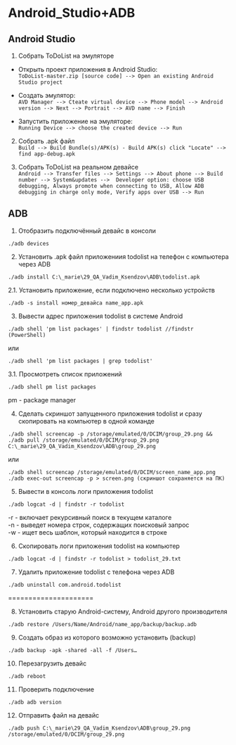 # Android_Studio+ADB

## Android Studio

1. Собрать ToDoList на эмуляторе
- Открыть проект приложения в Android Studio:  
`ToDoList-master.zip [source code] --> Open an existing Android Studio project`

- Создать эмулятор:  
`AVD Manager --> Cteate virtual device --> Phone model --> Android version --> Next --> Portrait --> AVD name --> Finish`

- Запустить приложение на эмуляторе:  
`Running Device --> choose the created device --> Run`

2. Собрать .apk файл  
`Build --> Build Bundle(s)/APK(s) - Build APK(s) click "Locate" --> find app-debug.apk`

3. Собрать ToDoList на реальном девайсе   
`Android --> Transfer files --> Settings --> About phone --> Build number --> System&updates --> 
Developer option: choose USB debugging, Always promote when connecting to USB, Allow ADB debugging in charge only mode, Verify apps over USB --> Run`

## ADB

1. Отобразить подключённый девайс в консоли   
```
./adb devices
```
2. Установить .apk файл приложениия todolist на телефон с компьютера через ADB
```
./adb install C:\_marie\29_QA_Vadim_Ksendzov\ADB\todolist.apk
```
2.1. Установить приложение, если подключено несколько устройств
```
./adb -s install номер_девайса name_app.apk
```
3. Вывести адрес приложения todolist в системе Android
```
./adb shell 'pm list packages' | findstr todolist //findstr (PowerShell)
```
или
```
./adb shell 'pm list packages | grep todolist'
```
3.1. Просмотреть список приложений
```
./adb shell pm list packages
```
pm - package manager   

4. Сделать скриншот запущенного приложения todolist и сразу скопировать на компьютер в одной команде
```
./adb shell screencap -p /storage/emulated/0/DCIM/group_29.png && ./adb pull /storage/emulated/0/DCIM/group_29.png C:\_marie\29_QA_Vadim_Ksendzov\ADB\group_29.png
```
или
```
./adb shell screencap /storage/emulated/0/DCIM/screen_name_app.png
./adb exec-out screencap -p > screen.png (скриншот сохраняется на ПК)
```
5. Вывести в консоль логи приложения todolist
```
./adb logcat -d | findstr -r todolist
```
-r - включает рекурсивный поиск в текущем каталоге  
-n - выведет номера строк, содержащих поисковый запрос  
-w - ищет весь шаблон, который находится в строке     

6. Скопировать логи приложения todolist на компьютер
```
./adb logcat -d | findstr -r todolist > todolist_29.txt
```
7. Удалить приложение todolist с телефона через ADB
```
./adb uninstall com.android.todolist
```
=====================

8. Установить старую Android-систему, Android другого производителя
```
./adb restore /Users/Name/Android/name_app/backup/backup.adb 
```
9. Создать образ из которого возможно установить (backup)
```
./adb backup -apk -shared -all -f /Users…
```
10. Перезагрузить девайс	
```
./adb reboot
```
11. Проверить подключение
```
./adb adb version
```
12. Отправить файл на девайс
```
./adb push C:\_marie\29_QA_Vadim_Ksendzov\ADB\group_29.png /storage/emulated/0/DCIM/group_29.png
```
